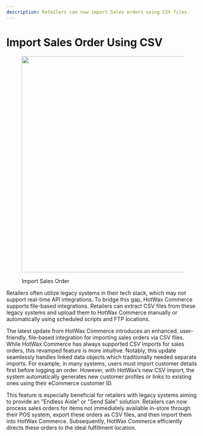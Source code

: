 ```yaml
---
description: Retailers can now import Sales orders using CSV files.
---
```


# Import Sales Order Using CSV

<figure><img src="https://www.hotwax.co/hubfs/Sales%20Order%20CSV-Sep-11-2023-06-17-55-6360-AM.png" alt="" width="563"><figcaption><p>Import Sales Order</p></figcaption></figure>

Retailers often utilize legacy systems in their tech stack, which may not support real-time API integrations. To bridge this gap, HotWax Commerce supports file-based integrations. Retailers can extract CSV files from these legacy systems and upload them to HotWax Commerce manually or automatically using scheduled scripts and FTP locations.

The latest update from HotWax Commerce introduces an enhanced, user-friendly, file-based integration for importing sales orders via CSV files. While HotWax Commerce has always supported CSV imports for sales orders, this revamped feature is more intuitive. Notably, this update seamlessly handles linked data objects which traditionally needed separate imports. For example, in many systems, users must import customer details first before logging an order. However, with HotWax’s new CSV import, the system automatically generates new customer profiles or links to existing ones using their eCommerce customer ID.

This feature is especially beneficial for retailers with legacy systems aiming to provide an "Endless Aisle" or "Send Sale" solution. Retailers can now process sales orders for items not immediately available in-store through their POS system, export these orders as CSV files, and then import them into HotWax Commerce. Subsequently, HotWax Commerce efficiently directs these orders to the ideal fulfillment location.
